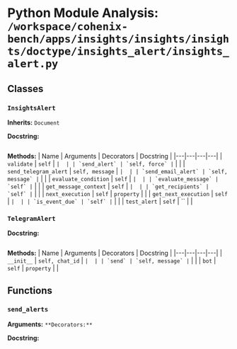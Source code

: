 # Python Module Analysis: `/workspace/cohenix-bench/apps/insights/insights/insights/doctype/insights_alert/insights_alert.py`

## Classes

### `InsightsAlert`
**Inherits:** `Document`


**Docstring:**
```

```

**Methods:**
| Name | Arguments | Decorators | Docstring |
|---|---|---|---|
| `validate` | `self` | `` |  |
| `send_alert` | `self, force` | `` |  |
| `send_telegram_alert` | `self, message` | `` |  |
| `send_email_alert` | `self, message` | `` |  |
| `evaluate_condition` | `self` | `` |  |
| `evaluate_message` | `self` | `` |  |
| `get_message_context` | `self` | `` |  |
| `get_recipients` | `self` | `` |  |
| `next_execution` | `self` | `property` |  |
| `get_next_execution` | `self` | `` |  |
| `is_event_due` | `self` | `` |  |
| `test_alert` | `self` | `` |  |


### `TelegramAlert`


**Docstring:**
```

```

**Methods:**
| Name | Arguments | Decorators | Docstring |
|---|---|---|---|
| `__init__` | `self, chat_id` | `` |  |
| `send` | `self, message` | `` |  |
| `bot` | `self` | `property` |  |





## Functions

### `send_alerts`
**Arguments:** ``
**Decorators:** ``

**Docstring:**
```

```

